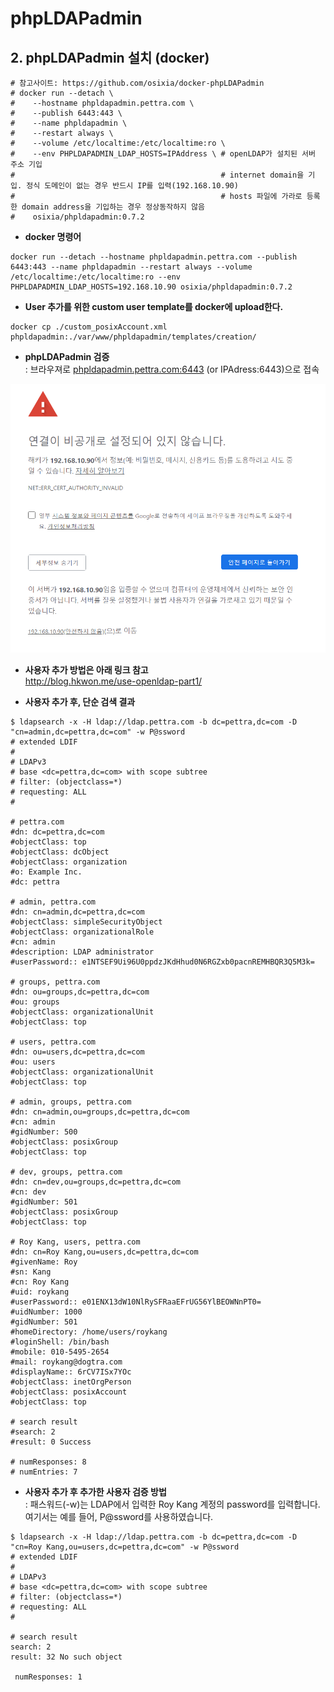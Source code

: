 # phpLDAPadmin

## 2. phpLDAPadmin 설치 (docker)
```
# 참고사이트: https://github.com/osixia/docker-phpLDAPadmin
# docker run --detach \
#    --hostname phpldapadmin.pettra.com \
#    --publish 6443:443 \
#    --name phpldapadmin \
#    --restart always \
#    --volume /etc/localtime:/etc/localtime:ro \
#    --env PHPLDAPADMIN_LDAP_HOSTS=IPAddress \ # openLDAP가 설치된 서버 주소 기입
#                                              # internet domain을 기입. 정식 도메인이 없는 경우 반드시 IP를 입력(192.168.10.90)
#                                              # hosts 파일에 가라로 등록한 domain address을 기입하는 경우 정상동작하지 않음
#    osixia/phpldapadmin:0.7.2
```
* **docker 명령어**
```
docker run --detach --hostname phpldapadmin.pettra.com --publish 6443:443 --name phpldapadmin --restart always --volume /etc/localtime:/etc/localtime:ro --env PHPLDAPADMIN_LDAP_HOSTS=192.168.10.90 osixia/phpldapadmin:0.7.2
```
* **User 추가를 위한 custom user template를 docker에 upload한다.**
```
docker cp ./custom_posixAccount.xml phpldapadmin:./var/www/phpldapadmin/templates/creation/
```

* **phpLDAPadmin 검증**  
: 브라우져로 [phpldapadmin.pettra.com:6443](http://phpldapadmin.pettra.com:6443) (or IPAdress:6443)으로 접속

![](/assets/phpLDAPadmin_1.png)  

* **사용자 추가 방법은 아래 링크 참고**  
<http://blog.hkwon.me/use-openldap-part1/>

* **사용자 추가 후, 단순 검색 결과**
```
$ ldapsearch -x -H ldap://ldap.pettra.com -b dc=pettra,dc=com -D "cn=admin,dc=pettra,dc=com" -w P@ssword
# extended LDIF
#
# LDAPv3
# base <dc=pettra,dc=com> with scope subtree
# filter: (objectclass=*)
# requesting: ALL
#

# pettra.com
#dn: dc=pettra,dc=com
#objectClass: top
#objectClass: dcObject
#objectClass: organization
#o: Example Inc.
#dc: pettra

# admin, pettra.com
#dn: cn=admin,dc=pettra,dc=com
#objectClass: simpleSecurityObject
#objectClass: organizationalRole
#cn: admin
#description: LDAP administrator
#userPassword:: e1NTSEF9Ui96U0ppdzJKdHhud0N6RGZxb0pacnREMHBQR3Q5M3k=

# groups, pettra.com
#dn: ou=groups,dc=pettra,dc=com
#ou: groups
#objectClass: organizationalUnit
#objectClass: top

# users, pettra.com
#dn: ou=users,dc=pettra,dc=com
#ou: users
#objectClass: organizationalUnit
#objectClass: top

# admin, groups, pettra.com
#dn: cn=admin,ou=groups,dc=pettra,dc=com
#cn: admin
#gidNumber: 500
#objectClass: posixGroup
#objectClass: top

# dev, groups, pettra.com
#dn: cn=dev,ou=groups,dc=pettra,dc=com
#cn: dev
#gidNumber: 501
#objectClass: posixGroup
#objectClass: top

# Roy Kang, users, pettra.com
#dn: cn=Roy Kang,ou=users,dc=pettra,dc=com
#givenName: Roy
#sn: Kang
#cn: Roy Kang
#uid: roykang
#userPassword:: e01ENX13dW10NlRySFRaaEFrUG56YlBEOWNnPT0=
#uidNumber: 1000
#gidNumber: 501
#homeDirectory: /home/users/roykang
#loginShell: /bin/bash
#mobile: 010-5495-2654
#mail: roykang@dogtra.com
#displayName:: 6rCV7ISx7YOc
#objectClass: inetOrgPerson
#objectClass: posixAccount
#objectClass: top

# search result
#search: 2
#result: 0 Success

# numResponses: 8
# numEntries: 7
```

* **사용자 추가 후 추가한 사용자 검증 방법**  
: 패스워드(-w)는 LDAP에서 입력한 Roy Kang 계정의 password를 입력합니다.  
여기서는 예를 들어, P@ssword를 사용하였습니다.
```
$ ldapsearch -x -H ldap://ldap.pettra.com -b dc=pettra,dc=com -D "cn=Roy Kang,ou=users,dc=pettra,dc=com" -w P@ssword
# extended LDIF
#
# LDAPv3
# base <dc=pettra,dc=com> with scope subtree
# filter: (objectclass=*)
# requesting: ALL
#

# search result
search: 2
result: 32 No such object

 numResponses: 1
```